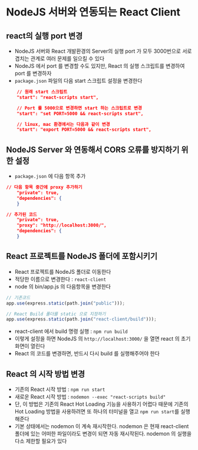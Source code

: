 # NodeJS 서버와 연동되는 React Client

## react의 실행 port 변경

- NodeJS 서버와 React 개발환경의 Server의 실행 port 가 모두 3000번으로 서로 겹치는 관계로 여러 문제를 일으킬 수 있다
- NodeJS 에서 port 를 변경할 수도 있지만, React 의 실행 스크립트를 변경하여 port 를 변경하자
- `package.json` 파일의 다음 start 스크립트 설정을 변경한다

```json
    // 원래 start 스크립트
    "start": "react-scripts start",

    // Port 를 5000으로 변경하면 start 하는 스크립트로 변경
    "start": "set PORT=5000 && react-scripts start",

    // linux, mac 환경에서는 다음과 같이 변경
    "start": "export PORT=5000 && react-scripts start",
```

## NodeJS Server 와 연동해서 CORS 오류를 방지하기 위한 설정

- `package.json` 에 다음 항목 추가

```json
// 다음 항목 중간에 proxy 추가하기
    "private": true,
    "dependencies": {
    }

// 추가된 코드
    "private": true,
    "proxy": "http://localhost:3000/",
    "dependencies": {
    }
```

## React 프로젝트를 NodeJS 폴더에 포함시키기

- React 프로젝트를 NodeJS 폴더로 이동한다
- 적당한 이름으로 변경한다 : `react-client`
- node 의 bin/app.js 의 다음항목을 변경한다

```js
// 기존코드
app.use(express.static(path.join("public")));

// React Build 폴더를 static 으로 지정하기
app.use(express.static(path.join("react-client/build")));
```

- react-client 에서 build 명령 실행 : `npm run build`
- 이렇게 설정을 하면 NodeJS 의 `http://localhost:3000/` 을 열면 react 의 초기 화면이 열린다
- React 의 코드를 변경하면, 반드시 다시 build 를 실행해주어야 한다

## React 의 시작 방법 변경

- 기존의 React 시작 방법 : `npm run start`
- 새로운 React 시작 방법 : `nodemon --exec "react-scripts build"`
- 단, 이 방법은 기존의 React Hot Loading 기능을 사용하기 어렵다
  때문에 기존의 Hot Loading 방법을 사용하려면 또 하나의 터미널을 열고 `npm run start`를 실행해준다
- 기본 상태에서는 nodemon 이 계속 재시작한다. nodemon 은 현재 react-client 폴더에 있는 어떠한 파일이라도 변경이 되면
  자동 재시작된다. nodemon 의 실행을 다소 제한할 필요가 있다
